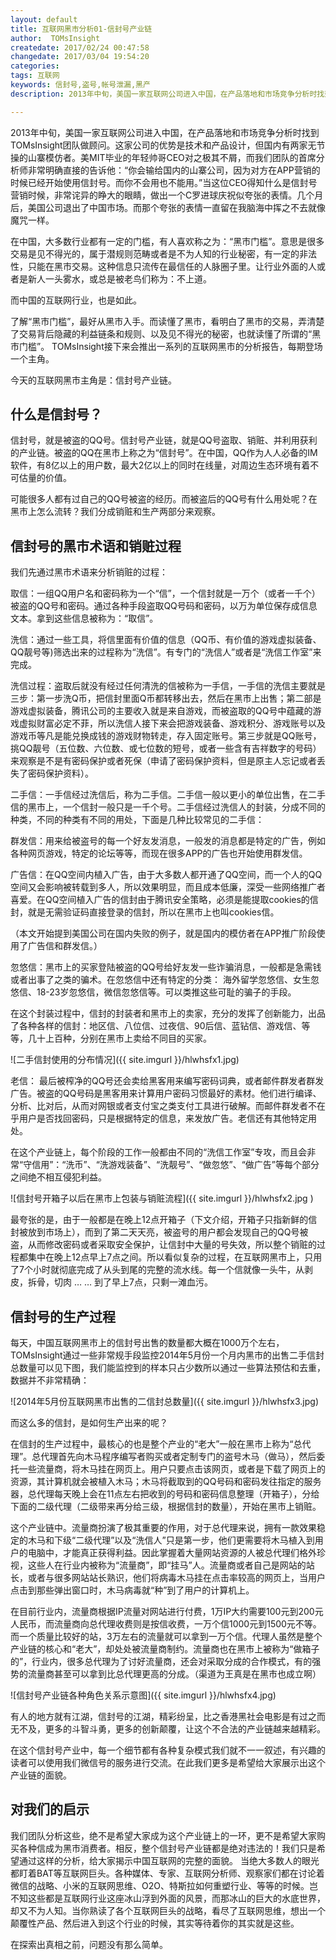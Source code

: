 ```yaml
---
layout: default
title: 互联网黑市分析01-信封号产业链
author:  TOMsInsight
createdate: 2017/02/24 00:47:58
changedate: 2017/03/04 19:54:20
categories:
tags: 互联网
keywords: 信封号,盗号,帐号泄漏,黑产
description: 2013年中旬，美国一家互联网公司进入中国，在产品落地和市场竞争分析时找到TOMsInsight团队做顾问。这家公司的优势是技术和产品设计，但国内有两家无节操的山寨模仿者。美MIT毕业的年轻帅哥CEO

---
```



2013年中旬，美国一家互联网公司进入中国，在产品落地和市场竞争分析时找到TOMsInsight团队做顾问。这家公司的优势是技术和产品设计，但国内有两家无节操的山寨模仿者。美MIT毕业的年轻帅哥CEO对之极其不屑，而我们团队的首席分析师非常明确直接的告诉他：“你会输给国内的山寨公司，因为对方在APP营销的时候已经开始使用信封号。而你不会用也不能用。”当这位CEO得知什么是信封号营销时候，非常诧异的睁大的眼睛，做出一个C罗进球庆祝似夸张的表情。几个月后，美国公司退出了中国市场。而那个夸张的表情一直留在我脑海中挥之不去就像魔咒一样。

在中国，大多数行业都有一定的门槛，有人喜欢称之为：“黑市门槛”。意思是很多交易是见不得光的，属于潜规则范畴或者是不为人知的行业秘密，有一定的非法性，只能在黑市交易。这种信息只流传在最信任的人脉圈子里。让行业外面的人或者是新人一头雾水，或总是被老鸟们称为：不上道。

而中国的互联网行业，也是如此。

了解“黑市门槛”，最好从黑市入手。而读懂了黑市，看明白了黑市的交易，弄清楚了交易背后隐藏的利益链条和规则、以及见不得光的秘密，也就读懂了所谓的“黑市门槛”。
TOMsInsight接下来会推出一系列的互联网黑市的分析报告，每期登场一个主角。

今天的互联网黑市主角是：信封号产业链。

## 什么是信封号？

信封号，就是被盗的QQ号。信封号产业链，就是QQ号盗取、销赃、并利用获利的产业链。被盗的QQ在黑市上称之为“信封号”。在中国，QQ作为人人必备的IM软件，有8亿以上的用户数，最大2亿以上的同时在线量，对周边生态环境有着不可估量的价值。

可能很多人都有过自己的QQ号被盗的经历。而被盗后的QQ号有什么用处呢？在黑市上怎么流转？我们分成销赃和生产两部分来观察。

## 信封号的黑市术语和销赃过程

我们先通过黑市术语来分析销赃的过程：

取信：一组QQ用户名和密码称为一个“信”，一个信封就是一万个（或者一千个）被盗的QQ号和密码。通过各种手段盗取QQ号码和密码，以万为单位保存成信息文本。拿到这些信息被称为：“取信”。

洗信：通过一些工具，将信里面有价值的信息（QQ币、有价值的游戏虚拟装备、QQ靓号等)筛选出来的过程称为“洗信”。有专门的“洗信人”或者是“洗信工作室”来完成。

洗信过程：盗取后就没有经过任何清洗的信被称为一手信，一手信的洗信主要就是三步：第一步洗Q币，把信封里面Q币都转移出去，然后在黑市上出售；第二部是游戏虚拟装备，腾讯公司的主要收入就是来自游戏，而被盗取的QQ号中蕴藏的游戏虚拟财富必定不菲，所以洗信人接下来会把游戏装备、游戏积分、游戏账号以及游戏币等凡是能兑换成钱的游戏财物转走，存入固定账号。第三步就是QQ账号，挑QQ靓号（五位数、六位数、或七位数的短号，或者一些含有吉祥数字的号码）来观察是不是有密码保护或者死保（申请了密码保护资料，但是原主人忘记或者丢失了密码保护资料）。

二手信：一手信经过洗信后，称为二手信。二手信一般以更小的单位出售，在二手信的黑市上，一个信封一般只是一千个号。二手信经过洗信人的封装，分成不同的种类，不同的种类有不同的用处，下面是几种比较常见的二手信：

群发信：用来给被盗号的每一个好友发消息，一般发的消息都是特定的广告，例如各种网页游戏，特定的论坛等等，而现在很多APP的广告也开始使用群发信。

广告信：在QQ空间内植入广告，由于大多数人都开通了QQ空间，而一个人的QQ空间又会影响被转载到多人，所以效果明显，而且成本低廉，深受一些网络推广者喜爱。在QQ空间植入广告的信封由于腾讯安全策略，必须是能提取cookies的信封，就是无需验证码直接登录的信封，所以在黑市上也叫cookies信。

（本文开始提到美国公司在国内失败的例子，就是国内的模仿者在APP推广阶段使用了广告信和群发信。）

忽悠信：黑市上的买家登陆被盗的QQ号给好友发一些诈骗消息，一般都是急需钱或者出事了之类的骗术。在忽悠信中还有特定的分类： 海外留学忽悠信、女生忽悠信、18-23岁忽悠信，微信忽悠信等。可以类推这些可耻的骗子的手段。

在这个封装过程中，信封的封装者和黑市上的卖家，充分的发挥了创新能力，出品了各种各样的信封：地区信、八位信、过夜信、90后信、蓝钻信、游戏信、等等，几十上百种，分别在黑市上卖给不同目的买家。

![二手信封使用的分布情况]({{ site.imgurl }}/hlwhsfx1.jpg)

老信： 最后被榨净的QQ号还会卖给黑客用来编写密码词典，或者邮件群发者群发广告。被盗的QQ号码是黑客用来计算用户密码习惯最好的素材。他们进行编译、分析、比对后，从而对网银或者支付宝之类支付工具进行破解。而邮件群发者不在乎用户是否找回密码，只是根据特定的信息，来发放广告。老信还有其他特定用处。

在这个产业链上，每个阶段的工作一般都由不同的“洗信工作室”专攻，而且会非常“守信用”：“洗币”、“洗游戏装备”、“洗靓号”、“做忽悠”、“做广告”等每个部分之间绝不相互侵犯利益。

![信封号开箱子以后在黑市上包装与销赃流程]({{ site.imgurl }}/hlwhsfx2.jpg )

最夸张的是，由于一般都是在晚上12点开箱子（下文介绍，开箱子只指新鲜的信封被放到市场上），而到了第二天天亮，被盗号的用户都会发现自己的QQ号被盗，从而修改密码或者采取安全保护，让信封中大量的号失效，所以整个销赃的过程都集中在晚上12点早上7点之间。所以看似复杂的过程，在互联网黑市上，只用了7个小时就彻底完成了从头到尾的完整的流水线。每一个信就像一头牛，从剥皮，拆骨，切肉 … … 到了早上7点，只剩一滩血污。

## 信封号的生产过程

每天，中国互联网黑市上的信封号出售的数量都大概在1000万个左右，TOMsInsight通过一些非常规手段监控2014年5月份一个月内黑市的出售二手信封总数量可以见下图，我们能监控到的样本只占少数所以通过一些算法预估和去重，数据并不非常精确：

![2014年5月份互联网黑市出售的二信封总数量]({{ site.imgurl }}/hlwhsfx3.jpg)

而这么多的信封，是如何生产出来的呢？

在信封的生产过程中，最核心的也是整个产业的“老大”一般在黑市上称为“总代理”。总代理首先向木马程序编写者购买或者定制专门的盗号木马（做马），然后委托一些流量商，将木马挂在网页上。用户只要点击该网页，或者是下载了网页上的资源，其计算机就会被植入木马；木马将截取到的QQ号码和密码发往指定的服务器，总代理每天晚上会在11点左右把收到的号码和密码信息整理（开箱子），分给下面的二级代理（二级带来再分给三级，根据信封的数量），开始在黑市上销赃。

这个产业链中。流量商扮演了极其重要的作用，对于总代理来说，拥有一款效果稳定的木马和下级“二级代理”以及“洗信人”只是第一步，他们更需要将木马植入到用户的电脑中，才能真正获得利益。因此掌握着大量网站资源的人被总代理们格外珍视，这些人在行业内被称为“流量商”，即“挂马”人。流量商或者自己是网站的站长，或者与很多网站站长熟识，他们将病毒木马挂在点击率较高的网页上，当用户点击到那些弹出窗口时，木马病毒就“种”到了用户的计算机上。

在目前行业内，流量商根据IP流量对网站进行付费，1万IP大约需要100元到200元人民币，而流量商向总代理收费则是按信收费，一万个信1000元到1500元不等。而一个质量比较好的站，3万左右的流量就可以拿到一万个信。代理人虽然是整个产业链的核心和“老大”，却处处被流量商制约。流量商也在黑市上被称为“做箱子的”，行业内，很多总代理为了讨好流量商，还会对采取分成的合作模式，有的强势的流量商甚至可以拿到比总代理更高的分成。（渠道为王真是在黑市也成立啊）

![信封号产业链各种角色关系示意图]({{ site.imgurl }}/hlwhsfx4.jpg)

有人的地方就有江湖，信封号的江湖，精彩纷呈，比之香港黑社会电影是有过之而无不及，更多的斗智斗勇，更多的创新颠覆，让这个不合法的产业链越来越精彩。

在这个信封号产业中，每一个细节都有各种复杂模式我们就不一一叙述，有兴趣的读者可以使用我们微信号的服务进行交流。在此我们更多是希望给大家展示出这个产业链的面貌。

## 对我们的启示

我们团队分析这些，绝不是希望大家成为这个产业链上的一环，更不是希望大家购买各种信成为黑市消费者。相反，整个信封号产业链都是绝对违法的！我们只是希望通过这样的分析，给大家揭示中国互联网的完整的面貌。
当绝大多数人的眼光都盯着BAT等互联网巨头。各种媒体、专家、互联网分析师、观察家们都在讨论着微信的战略、小米的互联网思维、O2O、特斯拉如何重塑行业、等等的时候。岂不知这些都是互联网行业这座冰山浮到外面的风景，而那冰山的巨大的水底世界，却又不为人知。当你熟读了各个互联网巨头的战略，看尽了互联网思维，想出一个颠覆性产品、然后进入到这个行业的时候，其实等待着你的其实就是这些。

在探索出真相之前，问题没有那么简单。
